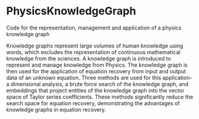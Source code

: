 # PhysicsKnowledgeGraph
Code for the representation, management and application of a physics knowledge graph


Knowledge graphs represent large volumes of human knowledge using words, which excludes the representation of continuous mathematical knowledge from the sciences. A knowledge graph is introduced to represent and manage knowledge from Physics. The knowledge graph is then used for the application of equation recovery from input and output data of an unknown equation. Three methods are used for this application- a dimensional analysis, a brute force search of the knowledge graph, and embeddings that project entities of the knowledge graph into the vector space of Taylor series coefficients. These methods significantly reduce the search space for equation recovery, demonstrating the advantages of knowledge graphs in equation recovery.

